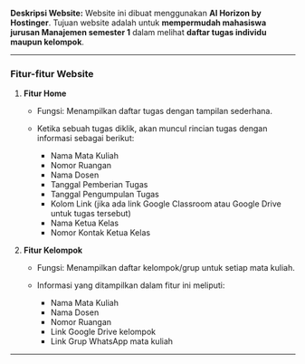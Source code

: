 

**Deskripsi Website:**
Website ini dibuat menggunakan **AI Horizon by Hostinger**. Tujuan website adalah untuk **mempermudah mahasiswa jurusan Manajemen semester 1** dalam melihat **daftar tugas individu maupun kelompok**.

---

### **Fitur-fitur Website**

1. **Fitur Home**

   * Fungsi: Menampilkan daftar tugas dengan tampilan sederhana.
   * Ketika sebuah tugas diklik, akan muncul rincian tugas dengan informasi sebagai berikut:

     * Nama Mata Kuliah
     * Nomor Ruangan
     * Nama Dosen
     * Tanggal Pemberian Tugas
     * Tanggal Pengumpulan Tugas
     * Kolom Link (jika ada link Google Classroom atau Google Drive untuk tugas tersebut)
     * Nama Ketua Kelas
     * Nomor Kontak Ketua Kelas

2. **Fitur Kelompok**

   * Fungsi: Menampilkan daftar kelompok/grup untuk setiap mata kuliah.
   * Informasi yang ditampilkan dalam fitur ini meliputi:

     * Nama Mata Kuliah
     * Nama Dosen
     * Nomor Ruangan
     * Link Google Drive kelompok
     * Link Grup WhatsApp mata kuliah

---
